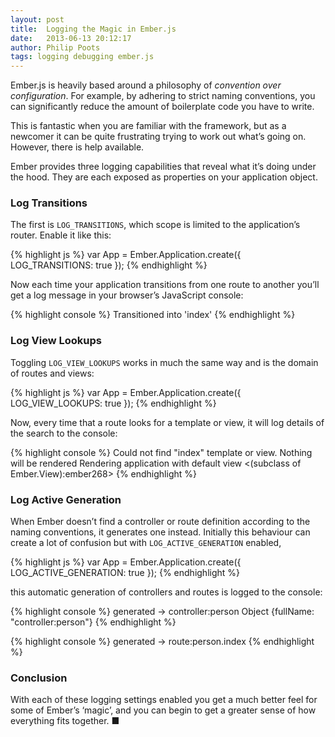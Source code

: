 ```yaml
---
layout: post
title:  Logging the Magic in Ember.js
date:   2013-06-13 20:12:17
author: Philip Poots
tags: logging debugging ember.js
---
```


Ember.js is heavily based around a philosophy of <em>convention over configuration</em>. For example, by adhering to strict naming conventions, you can significantly reduce the amount of boilerplate code you have to write.

This is fantastic when you are familiar with the framework, but as a newcomer it can be quite frustrating trying to work out what’s going on. However, there is help available.

Ember provides three logging capabilities that reveal what it’s doing under the hood. They are each exposed as properties on your application object.

### Log Transitions

The first is `LOG_TRANSITIONS`, which scope is limited to the application’s router. Enable it like this:

{% highlight js %}
var App = Ember.Application.create({
  LOG_TRANSITIONS: true
});
{% endhighlight %}

Now each time your application transitions from one route to another you’ll get a log message in your browser’s JavaScript console:

{% highlight console %}
Transitioned into 'index'
{% endhighlight %}

### Log View Lookups

Toggling `LOG_VIEW_LOOKUPS` works in much the same way and is the domain of routes and views:

{% highlight js %}
var App = Ember.Application.create({
  LOG_VIEW_LOOKUPS: true
});
{% endhighlight %}

Now, every time that a route looks for a template or view, it will log details of the search to the console:

{% highlight console %}
Could not find "index" template or view. Nothing will be rendered
Rendering application with default view <(subclass of Ember.View):ember268>
{% endhighlight %}

### Log Active Generation

When Ember doesn’t find a controller or route definition according to the naming conventions, it generates one instead. Initially this behaviour can create a lot of confusion but with `LOG_ACTIVE_GENERATION` enabled,

{% highlight js %}
var App = Ember.Application.create({
  LOG_ACTIVE_GENERATION: true
});
{% endhighlight %}

this automatic generation of controllers and routes is logged to the console:

{% highlight console %}
generated -> controller:person Object {fullName: "controller:person"}
{% endhighlight %}


{% highlight console %}
generated -> route:person.index
{% endhighlight %}

### Conclusion

With each of these logging settings enabled you get a much better feel for some of Ember’s ‘magic’, and you can begin to get a greater sense of how everything fits together. &#9632; 
